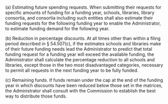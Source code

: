 (a) Estimating future spending requests. When submitting their requests for specific amounts of funding for a funding year, schools, libraries, library consortia, and consortia including such entities shall also estimate their funding requests for the following funding year to enable the Administrator, to estimate funding demand for the following year.

(b) Reduction in percentage discounts. At all times other than within a filing period described in § 54.507(c), if the estimates schools and libraries make of their future funding needs lead the Administrator to predict that total funding request for a funding year will exceed the available funding, the Administrator shall calculate the percentage reduction to all schools and libraries, except those in the two most disadvantaged categories, necessary to permit all requests in the next funding year to be fully funded.

(c) Remaining funds. If funds remain under the cap at the end of the funding year in which discounts have been reduced below those set in the matrices, the Administrator shall consult with the Commission to establish the best way to distribute those funds.

